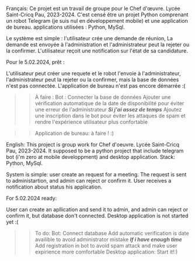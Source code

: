Français:
Ce projet est un travail de groupe pour le Chef d'œuvre. Lycée Saint-Cricq Pau, 2023-2024.
C'est censé être un projet Python comprenant un robot Telegram (je suis nul en développement mobile) et une application de bureau.
applications utilisées : Python, MySql.

Le système est simple : l'utilisateur crée une demande de réunion, La demande est envoyée à l'administration et l'administrateur peut la rejeter ou la confirmer. L'utilisateur reçoit une notification sur l'état de sa candidature.

Pour le 5.02.2024, prêt :

L'utilisateur peut créer une requete et le robot l'envoie à l'administrateur, l'administrateur peut la rejeter ou la confirmer, mais la base de données n'est pas connectée. L'application de bureau n'est pas encore démarrée :(

>>À faire :
Bot :
Connecter la base de données
Ajouter une vérification automatique de la date de disponibilité pour éviter une erreur de l'administrateur
***Si j'ai assez de temps***
Ajoutez une inscription dans le bot pour éviter les attaques de spam et rendre l'expérience utilisateur plus confortable

>>Application de bureau:
à faire ! :)

English:
This project is group work for Chef d'oeuvre. Lycée Saint-Cricq Pau, 2023-2024.
It supposed to be a python project that include telegram bot (i'm zero at mobile developpment) and desktop application. 
Stack: Python, MySql.

System is simple: user create an request for a meeting. The request is sent to administartion, and admin can reject or confirm it. User receives a notification about status his application.

For 5.02.2024 ready:

User can create an apllication and send it to admin, and admin can reject or confirm it, but database don't connected. Desktop application is not started yet :(

>>To do:
Bot:
Connect database
Add automatic verification is date availible to avoid administrator mistake
***If i have enough time***
Add registration in bot to avoid spam attack and make user expirience more comfortable
Desktop application:
Start it!:)

